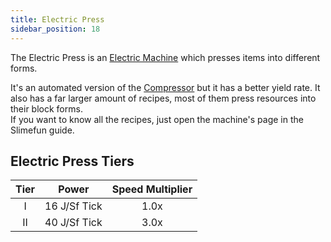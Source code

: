 ```yaml
---
title: Electric Press
sidebar_position: 18
---
```


The Electric Press is an [Electric Machine](../Electric-Machines.md) which presses items into different forms.

It's an automated version of the [Compressor](../../Basic-Machines/Compressor.md) but it has a better yield rate.
It also has a far larger amount of recipes, most of them press resources into their block forms.  
If you want to know all the recipes, just open the machine's page in the Slimefun guide.

## Electric Press Tiers

| Tier |    Power     | Speed Multiplier |
| :--: | :----------: | :--------------: |
| I    | 16 J/Sf Tick | 1.0x             |
| II   | 40 J/Sf Tick | 3.0x             |
